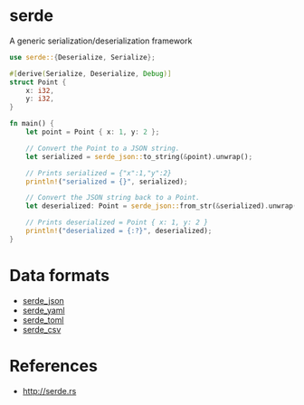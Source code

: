 # serde

A generic serialization/deserialization framework

```rust
use serde::{Deserialize, Serialize};

#[derive(Serialize, Deserialize, Debug)]
struct Point {
    x: i32,
    y: i32,
}

fn main() {
    let point = Point { x: 1, y: 2 };

    // Convert the Point to a JSON string.
    let serialized = serde_json::to_string(&point).unwrap();

    // Prints serialized = {"x":1,"y":2}
    println!("serialized = {}", serialized);

    // Convert the JSON string back to a Point.
    let deserialized: Point = serde_json::from_str(&serialized).unwrap();

    // Prints deserialized = Point { x: 1, y: 2 }
    println!("deserialized = {:?}", deserialized);
}
```

# Data formats

- [serde_json](./serde_json.md)
- [serde_yaml](./serde_yaml.md)
- [serde_toml](./serde_toml.md)
- [serde_csv](./serde_csv.md)


# References

- http://serde.rs